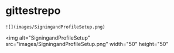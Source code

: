 # gittestrepo


	![](images/SigningandProfileSetup.png)

<img alt="SigningandProfileSetup" src="images/SigningandProfileSetup.png" width="50" height="50"
